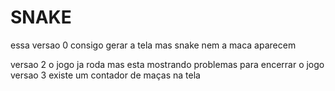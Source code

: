 # SNAKE
essa versao 0 consigo gerar a tela mas snake nem a maca aparecem

versao 2 o jogo ja roda mas esta mostrando problemas para encerrar o jogo
 versao 3 existe um contador de maças na tela
 
